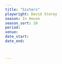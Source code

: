 ```yaml
---
title: "Sisters"
playwright: David Storey
season: In House
season_sort: 10
period:
venue:
date_start:
date_end:



---
```



